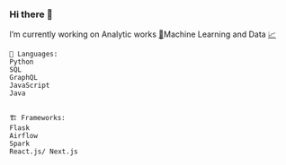 ### Hi there 👋


I’m currently working on Analytic works [📰](https://emojipedia.org/newspaper/)Machine Learning and Data  [📈](https://emojipedia.org/chart-increasing/)

```text
💬 Languages: 
Python
SQL
GraphQL
JavaScript
Java


🏗️ Frameworks:
Flask
Airflow
Spark
React.js/ Next.js

```
